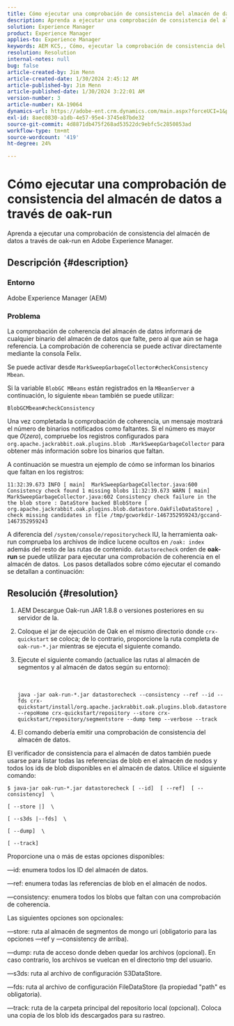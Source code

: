 ```yaml
---
title: Cómo ejecutar una comprobación de consistencia del almacén de datos a través de oak-run
description: Aprenda a ejecutar una comprobación de consistencia del almacén de datos a través de oak-run en Adobe Experience Manager.
solution: Experience Manager
product: Experience Manager
applies-to: Experience Manager
keywords: AEM KCS,, Cómo, ejecutar la comprobación de consistencia del almacén de datos a través de oak-run, Adobe Experience Manager
resolution: Resolution
internal-notes: null
bug: false
article-created-by: Jim Menn
article-created-date: 1/30/2024 2:45:12 AM
article-published-by: Jim Menn
article-published-date: 1/30/2024 3:22:01 AM
version-number: 3
article-number: KA-19064
dynamics-url: https://adobe-ent.crm.dynamics.com/main.aspx?forceUCI=1&pagetype=entityrecord&etn=knowledgearticle&id=2c0b9c95-19bf-ee11-9079-6045bd006268
exl-id: 8aec0830-a1db-4e57-95e4-3745e87bde32
source-git-commit: 4d8871db475f268ad53522dc9ebfc5c2850853ad
workflow-type: tm+mt
source-wordcount: '419'
ht-degree: 24%

---
```


# Cómo ejecutar una comprobación de consistencia del almacén de datos a través de oak-run


Aprenda a ejecutar una comprobación de consistencia del almacén de datos a través de oak-run en Adobe Experience Manager.

## Descripción {#description}


### Entorno

Adobe Experience Manager (AEM)

### Problema

La comprobación de coherencia del almacén de datos informará de cualquier binario del almacén de datos que falte, pero al que aún se haga referencia. La comprobación de coherencia se puede activar directamente mediante la consola Felix.

Se puede activar desde `MarkSweepGarbageCollector#checkConsistency Mbean`.

Si la variable `BlobGC MBeans` están registrados en la `MBeanServer` a continuación, lo siguiente `mbean` también se puede utilizar:

`BlobGCMbean#checkConsistency`

Una vez completada la comprobación de coherencia, un mensaje mostrará el número de binarios notificados como faltantes. Si el número es mayor que *0*(*zero*), compruebe los registros configurados para `org.apache.jackrabbit.oak.plugins.blob .MarkSweepGarbageCollector` para obtener más información sobre los binarios que faltan.

A continuación se muestra un ejemplo de cómo se informan los binarios que faltan en los registros:




```
11:32:39.673 INFO [ main]  MarkSweepGarbageCollector.java:600 Consistency check found 1 missing blobs 11:32:39.673 WARN [ main]  MarkSweepGarbageCollector.java:602 Consistency check failure in the the blob store : DataStore backed BlobStore [ org.apache.jackrabbit.oak.plugins.blob.datastore.OakFileDataStore] , check missing candidates in file /tmp/gcworkdir-1467352959243/gccand-1467352959243
```




A diferencia del `/system/console/repositorycheck` IU, la herramienta oak-run comprueba los archivos de índice lucene ocultos en `/oak: index` además del resto de las rutas de contenido. `datastorecheck` orden de <b>oak-run </b>se puede utilizar para ejecutar una comprobación de coherencia en el almacén de datos.  Los pasos detallados sobre cómo ejecutar el comando se detallan a continuación:


## Resolución {#resolution}


1. AEM Descargue Oak-run JAR 1.8.8 o versiones posteriores en su servidor de la.
2. Coloque el jar de ejecución de Oak en el mismo directorio donde `crx-quickstart` se coloca; de lo contrario, proporcione la ruta completa de `oak-run-*.jar` mientras se ejecuta el siguiente comando.
3. Ejecute el siguiente comando (actualice las rutas al almacén de segmentos y al almacén de datos según su entorno):<br><br><br>

   ```
   java -jar oak-run-*.jar datastorecheck --consistency --ref --id --fds crx-quickstart/install/org.apache.jackrabbit.oak.plugins.blob.datastore.FileDataStore.config --repoHome crx-quickstart/repository --store crx-quickstart/repository/segmentstore --dump temp --verbose --track
   ```

4. El comando debería emitir una comprobación de consistencia del almacén de datos.




El verificador de consistencia para el almacén de datos también puede usarse para listar todas las referencias de blob en el almacén de nodos y todos los ids de blob disponibles en el almacén de datos. Utilice el siguiente comando:

`$ java-jar oak-run-*.jar datastorecheck [ --id]  [ --ref]  [ --consistency]  \`

`[ --store |]  \`

`[ --s3ds |--fds]  \`

`[ --dump]  \`

`[ --track]`



Proporcione una o más de estas opciones disponibles:

—id: enumera todos los ID del almacén de datos.

—ref: enumera todas las referencias de blob en el almacén de nodos.

—consistency: enumera todos los blobs que faltan con una comprobación de coherencia.



Las siguientes opciones son opcionales:

—store: ruta al almacén de segmentos de mongo uri (obligatorio para las opciones —ref y —consistency de arriba).

—dump: ruta de acceso donde deben quedar los archivos (opcional). En caso contrario, los archivos se vuelcan en el directorio tmp del usuario.

—s3ds: ruta al archivo de configuración S3DataStore.

—fds: ruta al archivo de configuración FileDataStore (la propiedad &quot;path&quot; es obligatoria).

—track: ruta de la carpeta principal del repositorio local (opcional). Coloca una copia de los blob ids descargados para su rastreo.
